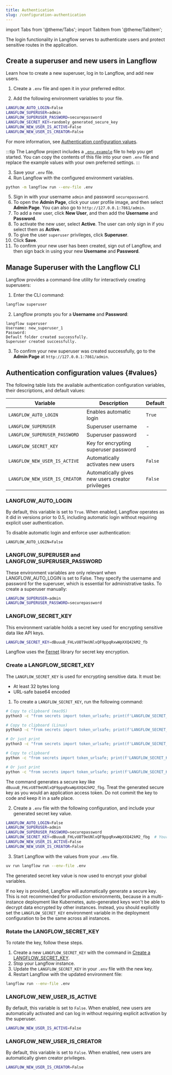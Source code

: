 ```yaml
---
title: Authentication
slug: /configuration-authentication
---
```


import Tabs from '@theme/Tabs';
import TabItem from '@theme/TabItem';

The login functionality in Langflow serves to authenticate users and protect sensitive routes in the application.

## Create a superuser and new users in Langflow

Learn how to create a new superuser, log in to Langflow, and add new users.

1. Create a `.env` file and open it in your preferred editor.

2. Add the following environment variables to your file.

```bash
LANGFLOW_AUTO_LOGIN=False
LANGFLOW_SUPERUSER=admin
LANGFLOW_SUPERUSER_PASSWORD=securepassword
LANGFLOW_SECRET_KEY=randomly_generated_secure_key
LANGFLOW_NEW_USER_IS_ACTIVE=False
LANGFLOW_NEW_USER_IS_CREATOR=False
```

For more information, see [Authentication configuration values](#values).

:::tip
The Langflow project includes a [`.env.example`](https://github.com/langflow-ai/langflow/blob/main/.env.example) file to help you get started.
You can copy the contents of this file into your own `.env` file and replace the example values with your own preferred settings.
:::

3. Save your `.env` file.
4. Run Langflow with the configured environment variables.

```bash
python -m langflow run --env-file .env
```

5. Sign in with your username `admin` and password `securepassword`.
6. To open the **Admin Page**, click your user profile image, and then select **Admin Page**.
   You can also go to `http://127.0.0.1:7861/admin`.
7. To add a new user, click **New User**, and then add the **Username** and **Password**.
8. To activate the new user, select **Active**.
   The user can only sign in if you select them as **Active**.
9. To give the user `superuser` privileges, click **Superuser**.
10. Click **Save**.
11. To confirm your new user has been created, sign out of Langflow, and then sign back in using your new **Username** and **Password**.

## Manage Superuser with the Langflow CLI

Langflow provides a command-line utility for interactively creating superusers:

1. Enter the CLI command:

```bash
langflow superuser
```

2. Langflow prompts you for a **Username** and **Password**:

```
langflow superuser
Username: new_superuser_1
Password:
Default folder created successfully.
Superuser created successfully.
```

3. To confirm your new superuser was created successfully, go to the **Admin Page** at `http://127.0.0.1:7861/admin`.

## Authentication configuration values {#values}

The following table lists the available authentication configuration variables, their descriptions, and default values:

| Variable                      | Description                                       | Default |
| ----------------------------- | ------------------------------------------------- | ------- |
| `LANGFLOW_AUTO_LOGIN`         | Enables automatic login                           | `True`  |
| `LANGFLOW_SUPERUSER`          | Superuser username                                | -       |
| `LANGFLOW_SUPERUSER_PASSWORD` | Superuser password                                | -       |
| `LANGFLOW_SECRET_KEY`         | Key for encrypting superuser password             | -       |
| `LANGFLOW_NEW_USER_IS_ACTIVE` | Automatically activates new users                 | `False` |
| `LANGFLOW_NEW_USER_IS_CREATOR` | Automatically gives new users creator privileges | `False` |

### LANGFLOW_AUTO_LOGIN

By default, this variable is set to `True`. When enabled, Langflow operates as it did in versions prior to 0.5, including automatic login without requiring explicit user authentication.

To disable automatic login and enforce user authentication:

```shell
LANGFLOW_AUTO_LOGIN=False
```

### LANGFLOW_SUPERUSER and LANGFLOW_SUPERUSER_PASSWORD

These environment variables are only relevant when LANGFLOW_AUTO_LOGIN is set to False. They specify the username and password for the superuser, which is essential for administrative tasks.
To create a superuser manually:

```bash
LANGFLOW_SUPERUSER=admin
LANGFLOW_SUPERUSER_PASSWORD=securepassword
```

### LANGFLOW_SECRET_KEY

This environment variable holds a secret key used for encrypting sensitive data like API keys.

```bash
LANGFLOW_SECRET_KEY=dBuuuB_FHLvU8T9eUNlxQF9ppqRxwWpXXQ42kM2_fb
```

Langflow uses the [Fernet](https://pypi.org/project/cryptography/) library for secret key encryption.

### Create a LANGFLOW_SECRET_KEY

The `LANGFLOW_SECRET_KEY` is used for encrypting sensitive data. It must be:
- At least 32 bytes long
- URL-safe base64 encoded

1. To create a `LANGFLOW_SECRET_KEY`, run the following command:

<Tabs>
<TabItem value="unix" label="macOS/Linux">

```bash
# Copy to clipboard (macOS)
python3 -c "from secrets import token_urlsafe; print(f'LANGFLOW_SECRET_KEY={token_urlsafe(32)}')" | pbcopy

# Copy to clipboard (Linux)
python3 -c "from secrets import token_urlsafe; print(f'LANGFLOW_SECRET_KEY={token_urlsafe(32)}')" | xclip -selection clipboard

# Or just print
python3 -c "from secrets import token_urlsafe; print(f'LANGFLOW_SECRET_KEY={token_urlsafe(32)}')"
```
</TabItem>

<TabItem value="windows" label="Windows">

```bash
# Copy to clipboard
python -c "from secrets import token_urlsafe; print(f'LANGFLOW_SECRET_KEY={token_urlsafe(32)}')" | clip

# Or just print
python -c "from secrets import token_urlsafe; print(f'LANGFLOW_SECRET_KEY={token_urlsafe(32)}')"
```

</TabItem>
</Tabs>

The command generates a secure key like `dBuuuB_FHLvU8T9eUNlxQF9ppqRxwWpXXQ42kM2_fbg`.
Treat the generated secure key as you would an application access token. Do not commit the key to code and keep it in a safe place.

2. Create a `.env` file with the following configuration, and include your generated secret key value.
```bash
LANGFLOW_AUTO_LOGIN=False
LANGFLOW_SUPERUSER=admin
LANGFLOW_SUPERUSER_PASSWORD=securepassword
LANGFLOW_SECRET_KEY=dBuuuB_FHLvU8T9eUNlxQF9ppqRxwWpXXQ42kM2_fbg  # Your generated key
LANGFLOW_NEW_USER_IS_ACTIVE=False
LANGFLOW_NEW_USER_IS_CREATOR=False
```

3. Start Langflow with the values from your `.env` file.
```bash
uv run langflow run --env-file .env
```

The generated secret key value is now used to encrypt your global variables.

If no key is provided, Langflow will automatically generate a secure key. This is not recommended for production environments, because in a multi-instance deployment like Kubernetes, auto-generated keys won't be able to decrypt data encrypted by other instances. Instead, you should explicitly set the `LANGFLOW_SECRET_KEY` environment variable in the deployment configuration to be the same across all instances.

### Rotate the LANGFLOW_SECRET_KEY

To rotate the key, follow these steps.

1. Create a new `LANGFLOW_SECRET_KEY` with the command in [Create a LANGFLOW_SECRET_KEY](#create-a-langflow_secret_key).
2. Stop your Langflow instance.
3. Update the `LANGFLOW_SECRET_KEY` in your `.env` file with the new key.
4. Restart Langflow with the updated environment file:
```bash
langflow run --env-file .env
```

### LANGFLOW_NEW_USER_IS_ACTIVE

By default, this variable is set to `False`. When enabled, new users are automatically activated and can log in without requiring explicit activation by the superuser.

```bash
LANGFLOW_NEW_USER_IS_ACTIVE=False
```

### LANGFLOW_NEW_USER_IS_CREATOR

By default, this variable is set to `False`. When enabled, new users are automatically given creator privileges.

```bash
LANGFLOW_NEW_USER_IS_CREATOR=False
```